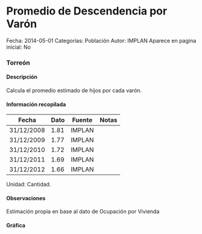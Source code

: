 Promedio de Descendencia por Varón
=====

Fecha: 2014-05-01
Categorías: Población
Autor: IMPLAN
Aparece en pagina inicial: No

### Torreón

#### Descripción

Calcula el promedio estimado de hijos por cada varón.

<!-- break -->

#### Información recopilada

<table class="table table-hover table-bordered matriz">
  <thead>
    <tr><th>Fecha</th><th>Dato</th><th>Fuente</th><th>Notas</th></tr>
  </thead>
  <tbody>
    <tr><td class="centrado">31/12/2008</td><td class="derecha">1.81</td><td>IMPLAN</td><td></td></tr>
    <tr><td class="centrado">31/12/2009</td><td class="derecha">1.77</td><td>IMPLAN</td><td></td></tr>
    <tr><td class="centrado">31/12/2010</td><td class="derecha">1.72</td><td>IMPLAN</td><td></td></tr>
    <tr><td class="centrado">31/12/2011</td><td class="derecha">1.69</td><td>IMPLAN</td><td></td></tr>
    <tr><td class="centrado">31/12/2012</td><td class="derecha">1.66</td><td>IMPLAN</td><td></td></tr>
  </tbody>
</table>

Unidad: Cantidad.

#### Observaciones

Estimación propia en base al dato de Ocupación por Vivienda

#### Gráfica

<div id="Morrisfrfvycbz" class="grafica"></div>
  <script>
  new Morris.Line({
    element: 'Morrisfrfvycbz',
    data: [
      { fecha: '2008-12-31', dato: 1.8100 },
      { fecha: '2009-12-31', dato: 1.7700 },
      { fecha: '2010-12-31', dato: 1.7200 },
      { fecha: '2011-12-31', dato: 1.6900 },
      { fecha: '2012-12-31', dato: 1.6600 }
    ],
    xkey: 'fecha',
    ykeys: ['dato'],
    labels: ['Dato'],
    lineColors: ['#FF5B02'],
    xLabelFormat: function(d) {
      return d.getDate()+'/'+(d.getMonth()+1)+'/'+d.getFullYear();
    },
    dateFormat: function (ts) {
      var d = new Date(ts);
      return d.getDate() + '/' + (d.getMonth() + 1) + '/' + d.getFullYear();
    }
  });
  </script>
